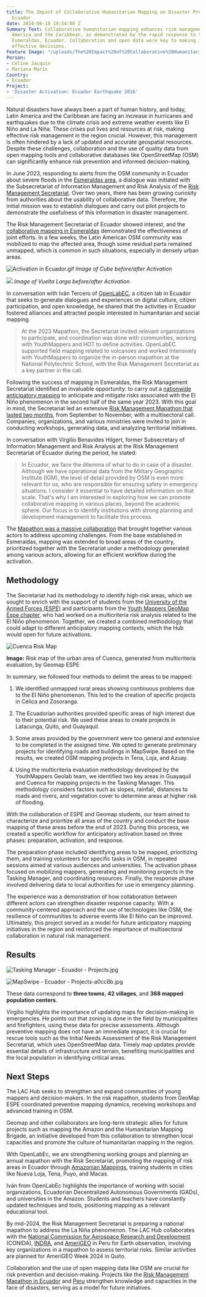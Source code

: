 ```yaml
---
title: The Impact of Collaborative Humanitarian Mapping on Disaster Preparedness in
  Ecuador
date: 2024-06-18 19:54:00 Z
Summary Text: Collaborative humanitarian mapping enhances risk management in Latin
  America and the Caribbean, as demonstrated by the rapid response to the floods in
  Esmeraldas, Ecuador. Collaboration and open data were key to making informed and
  effective decisions.
Feature Image: "/uploads/The%20Impact%20of%20Collaborative%20Humanitarian%20Mapping%20on%20Disaster%20Preparedness%20in%20Ecuador.jpg"
Person:
- Céline Jacquin
- Mariana Marín
Country:
- Ecuador
Project:
- 'Disaster Activation: Ecuador Earthquake 2016'
---
```


Natural disasters have always been a part of human history, and today, Latin America and the Caribbean are facing an increase in hurricanes and earthquakes due to the climate crisis and extreme weather events like El Niño and La Niña. These crises put lives and resources at risk, making effective risk management in the region crucial. However, this management is often hindered by a lack of updated and accurate geospatial resources. Despite these challenges, collaboration and the use of quality data from open mapping tools and collaborative databases like OpenStreetMap (OSM) can significantly enhance risk prevention and informed decision-making.

In June 2023, responding to alerts from the OSM community in Ecuador about severe floods in the [Esmeraldas area](https://www.openstreetmap.org/search?query=esmeraldas%20ecuador#map=9/0.8391/-79.3680), a dialogue was initiated with the Subsecretariat of Information Management and Risk Analysis of the [Risk Management Secretariat](https://www.gestionderiesgos.gob.ec/). Over two years, there has been growing curiosity from authorities about the usability of collaborative data. Therefore, the initial mission was to establish dialogues and carry out pilot projects to demonstrate the usefulness of this information in disaster management.

The Risk Management Secretariat of Ecuador showed interest, and the [collaborative mapping in Esmeraldas](https://www.hotosm.org/updates/El-mapeo-como-respuesta-al-desastre-en-Esmeraldas-Ecuador/) demonstrated the effectiveness of joint efforts. In a few weeks, the Latin American OSM community was mobilized to map the affected area, though some residual parts remained unmapped, which is common in such situations, especially in densely urban areas.

![Activation in Ecuador.gif](/uploads/Activacio%CC%81n%20en%20Ecuador.gif)
*Image of Cube before/after Activation*

![](https://lh7-us.googleusercontent.com/docsz/AD_4nXcFuLBljrGkgl8VMi3RFQo_2Xk97xf3Mf4jdf4DPZNy-iwutE9y_yZR2pVXZ-t-ZJLr4jyo5kc-owun6PFOSPeDAxR6PAbXmQdZlc3jLfegfguiwsNOOg6PeCTJuc5Eduh6VZ-E-alLlS_7Es57CZ38VqQo?key=KoQAk8FtBfpNmYxNDEnjfA)
*Image of Vuelta Larga before/after Activation*

In conversation with Iván Tercero of [OpenLabEC](https://openlab.ec/), a citizen lab in Ecuador that seeks to generate dialogues and experiences on digital culture, citizen participation, and open knowledge, he shared that the activities in Ecuador fostered alliances and attracted people interested in humanitarian and social mapping.

> At the 2023 Mapathon, the Secretariat invited relevant organizations to participate, and coordination was done with communities, working with YouthMappers and HOT to define activities. OpenLabEC supported field mapping related to volcanoes and worked intensively with YouthMappers to organize the in-person mapathon at the National Polytechnic School, with the Risk Management Secretariat as a key partner in the call.

Following the success of mapping in Esmeraldas, the Risk Management Secretariat identified an invaluable opportunity: to carry out a [nationwide anticipatory mapping](https://www.preventionweb.net/es/news/mapaton-ecuador-identificando-riesgos-de-desastres-para-poder-reducirlos) to anticipate and mitigate risks associated with the El Niño phenomenon in the second half of the same year 2023. With this goal in mind, the Secretariat led an extensive [Risk Management Mapathon that lasted two months](https://www.hotosm.org/updates/de-la-reaccion-a-la-prevencion-mapeo-de-riesgos-en-ecuador/), from September to November, with a multisectoral call. Companies, organizations, and various ministries were invited to join in conducting workshops, generating data, and analyzing territorial initiatives.

In conversation with Virgilio Benavides Hilgert, former Subsecretary of Information Management and Risk Analysis at the Risk Management Secretariat of Ecuador during the period, he stated:

> In Ecuador, we face the dilemma of what to do in case of a disaster. Although we have operational data from the Military Geographic Institute (IGM), the level of detail provided by OSM is even more relevant for us, who are responsible for ensuring safety in emergency situations. I consider it essential to have detailed information on that scale. That's why I am interested in exploring how we can promote collaborative mapping in various places, beyond the academic sphere. Our focus is to identify institutions with strong planning and development management to facilitate this process.

The [Mapathon was a massive collaboration](https://www.lahora.com.ec/loja/gestion-de-riesgos-impulsa-alternativa-para-identificar-emergencias/) that brought together various actors to address upcoming challenges. From the base established in Esmeraldas, mapping was extended to broad areas of the country, prioritized together with the Secretariat under a methodology generated among various actors, allowing for an efficient workflow during the activation.

## Methodology

The Secretariat had its methodology to identify high-risk areas, which we sought to enrich with the support of students from the [University of the Armed Forces (ESPE)](https://www.espe.edu.ec/) and participants from the [Youth Mappers GeoMap Espe chapter](https://www.instagram.com/geomapespe/), who had worked on a multicriteria risk analysis related to the El Niño phenomenon. Together, we created a combined methodology that could adapt to different anticipatory mapping contexts, which the Hub would open for future activations.

![Cuenca Risk Map](https://lh7-us.googleusercontent.com/docsz/AD_4nXcfMiQpR5dWThFnSI3u1Zw_Y4_LsNzjHvS_uIM8GlfZ7ReWph_Q_ZIN7ZiJeRdPdUbG35cZYENj_oMlvo5waKPmYs9xVg2zcy5FsnDqtlf6R2bM0DdWqnooRKzTUH1EO4QqlFyrFYXuq9Wr-RlVJ46gJZ0p?key=KoQAk8FtBfpNmYxNDEnjfA)

**Image:** Risk map of the urban area of Cuenca, generated from multicriteria evaluation, by Geomap ESPE

In summary, we followed four methods to delimit the areas to be mapped:

1. We identified unmapped rural areas showing continuous problems due to the El Niño phenomenon. This led to the creation of specific projects in Célica and Zosoranga.

2. The Ecuadorian authorities provided specific areas of high interest due to their potential risk. We used these areas to create projects in Latacunga, Quito, and Guayaquil.

3. Some areas provided by the government were too general and extensive to be completed in the assigned time. We opted to generate preliminary projects for identifying roads and buildings in MapSwipe. Based on the results, we created OSM mapping projects in Tena, Loja, and Azuay.

4. Using the multicriteria evaluation methodology developed by the YouthMappers Geolab team, we identified two key areas in Guayaquil and Cuenca for mapping projects in the Tasking Manager. This methodology considers factors such as slopes, rainfall, distances to roads and rivers, and vegetation cover to determine areas at higher risk of flooding.

With the collaboration of ESPE and Geomap students, our team aimed to characterize and prioritize all areas of the country and conduct the base mapping of these areas before the end of 2023. During this process, we created a specific workflow for anticipatory activation based on three phases: preparation, activation, and response.

The preparation phase included identifying areas to be mapped, prioritizing them, and training volunteers for specific tasks in OSM, in repeated sessions aimed at various audiences and universities. The activation phase focused on mobilizing mappers, generating and monitoring projects in the Tasking Manager, and coordinating resources. Finally, the response phase involved delivering data to local authorities for use in emergency planning.

The experience was a demonstration of how collaboration between different actors can strengthen disaster response capacity. With a community-centered approach and the use of technologies like OSM, the resilience of communities to adverse events like El Niño can be improved. Ultimately, this project served as a model for future anticipatory mapping initiatives in the region and reinforced the importance of multisectoral collaboration in natural risk management.

## Results

![Tasking Manager - Ecuador - Projects.jpg](/uploads/Tasking%20Manager%20-%20Ecuador%20-%20Projects.jpg)

![MapSwipe - Ecuador - Projects-a0cc8b.jpg](/uploads/MapSwipe%20-%20Ecuador%20-%20Projects-a0cc8b.jpg)

These data correspond to **three towns**, **42 villages**, and **368 mapped population centers**.

Virgilio highlights the importance of updating maps for decision-making in emergencies. He points out that zoning is done in the field by municipalities and firefighters, using these data for precise assessments. Although preventive mapping does not have an immediate impact, it is crucial for rescue tools such as the Initial Needs Assessment of the Risk Management Secretariat, which uses OpenStreetMap data. Timely map updates provide essential details of infrastructure and terrain, benefiting municipalities and the local population in identifying critical areas.

## Next Steps

The LAC Hub seeks to strengthen and expand communities of young mappers and decision-makers. In the risk mapathon, students from GeoMap ESPE coordinated preventive mapping dynamics, receiving workshops and advanced training in OSM.

Geomap and other collaborators are long-term strategic allies for future projects such as mapping the Amazon and the Humanitarian Mapping Brigade, an initiative developed from this collaboration to strengthen local capacities and promote the culture of humanitarian mapping in the region.

With OpenLabEc, we are strengthening working groups and planning an annual mapathon with the Risk Secretariat, promoting the mapping of risk areas in Ecuador through [Amazonian Mappings](https://www.hotosm.org/updates/mapeos-amazonicos-para-una-amazonia-inclusiva-y-sostenible/), training students in cities like Nueva Loja, Tena, Puyo, and Macas.

Iván from OpenLabEc highlights the importance of working with social organizations, Ecuadorian Decentralized Autonomous Governments (GADs), and universities in the Amazon. Students and teachers have constantly updated techniques and tools, positioning mapping as a relevant educational tool.

By mid-2024, the Risk Management Secretariat is preparing a national mapathon to address the La Niña phenomenon. The LAC Hub collaborates with the [National Commission for Aerospace Research and Development](https://www.gob.pe/conida) (CONIDA), [INDRA](https://www.indracompany.com/es/pais/peru), and [AmeriGEO](https://www.amerigeo.org/) in Peru for Earth observation, involving key organizations in a mapathon to assess territorial risks. Similar activities are planned for AmeriGEO Week 2024 in Quito.

Collaboration and the use of open mapping data like OSM are crucial for risk prevention and decision-making. Projects like the [Risk Management Mapathon in Ecuador](https://www.hotosm.org/updates/de-la-reaccion-a-la-prevencion-mapeo-de-riesgos-en-ecuador/) and [Peru](https://x.com/MapHubLAC/status/1781457820790968446/photo/1) strengthen knowledge and capacities in the face of disasters, serving as a model for future initiatives.